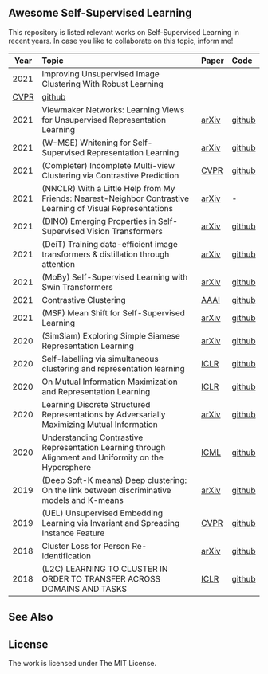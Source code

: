 
## Awesome Self-Supervised Learning

This repository is listed relevant works on Self-Supervised Learning in recent years. In case you like to collaborate on this topic, inform me!


| Year        | Topic           | Paper | Code  |
| ------------- |:--------------| :-----| :-----|
| 2021 | Improving Unsupervised Image Clustering With Robust Learning
 | [CVPR](https://openaccess.thecvf.com/content/CVPR2021/papers/Park_Improving_Unsupervised_Image_Clustering_With_Robust_Learning_CVPR_2021_paper.pdf) | [github](https://github.com/deu30303/RUC)
| 2021 | Viewmaker Networks: Learning Views for Unsupervised Representation Learning | [arXiv](https://arxiv.org/pdf/2010.07432.pdf) | [github](https://github.com/alextamkin/viewmaker)
| 2021 | (W-MSE) Whitening for Self-Supervised Representation Learning | [arXiv](https://arxiv.org/pdf/2007.06346.pdf) | [github](https://github.com/htdt/self-supervised)
| 2021 | (Completer) Incomplete Multi-view Clustering via Contrastive Prediction | [CVPR](http://pengxi.me/wp-content/uploads/2021/03/2021CVPR-completer.pdf) | [github](https://github.com/XLearning-SCU/2021-CVPR-Completer)
| 2021      | (NNCLR) With a Little Help from My Friends: Nearest-Neighbor Contrastive Learning of Visual Representations | [arXiv](https://arxiv.org/pdf/2104.14548.pdf) | - |
| 2021 | (DINO) Emerging Properties in Self-Supervised Vision Transformers | [arXiv](https://arxiv.org/pdf/2104.14294.pdf) | [github](https://github.com/facebookresearch/dino)
| 2021      | (DeiT) Training data-efficient image transformers & distillation through attention      |  [arXiv](https://arxiv.org/pdf/2012.12877.pdf) | [github](https://github.com/facebookresearch/deit)
| 2021 | (MoBy) Self-Supervised Learning with Swin Transformers | [arXiv](https://arxiv.org/pdf/2105.04553.pdf) | [github](https://github.com/SwinTransformer/Transformer-SSL)
| 2021 | Contrastive Clustering | [AAAI](https://ojs.aaai.org/index.php/AAAI/article/view/17037/16844) | [github](https://github.com/Yunfan-Li/Contrastive-Clustering) |
| 2021 | (MSF) Mean Shift for Self-Supervised Learning | [arXiv](https://arxiv.org/pdf/2105.07269.pdf) | [github](https://github.com/UMBCvision/MSF)
| 2020 | (SimSiam) Exploring Simple Siamese Representation Learning      |    [arXiv](https://arxiv.org/pdf/2011.10566v1.pdf) | [github](https://github.com/facebookresearch/simsiam)
| 2020 | Self-labelling via simultaneous clustering and representation learning | [ICLR](https://arxiv.org/pdf/1911.05371.pdf) | [github](https://github.com/yukimasano/self-label)
| 2020 | On Mutual Information Maximization and Representation Learning | [ICLR](https://arxiv.org/pdf/1907.13625.pdf) |  [github](https://github.com/google-research/google-research/tree/master/mutual_information_representation_learning)
| 2020 | Learning Discrete Structured Representations by Adversarially Maximizing Mutual Information | [arXiv](https://arxiv.org/pdf/2004.03991.pdf) | [github](https://github.com/karlstratos/ammi)
| 2020 | Understanding Contrastive Representation Learning through Alignment and Uniformity on the Hypersphere | [ICML](http://proceedings.mlr.press/v119/wang20k/wang20k.pdf) |  [github](https://github.com/SsnL/align_uniform)
| 2019 | (Deep Soft-K means) Deep clustering: On the link between discriminative models and K-means | [arXiv](https://arxiv.org/pdf/1810.04246.pdf) | [github](https://github.com/MOhammedJAbi/SoftKMeans)
| 2019 | (UEL) Unsupervised Embedding Learning via Invariant and Spreading Instance Feature | [CVPR](https://openaccess.thecvf.com/content_CVPR_2019/papers/Ye_Unsupervised_Embedding_Learning_via_Invariant_and_Spreading_Instance_Feature_CVPR_2019_paper.pdf) | [github](https://github.com/mangye16/Unsupervised_Embedding_Learning)
| 2018 | Cluster Loss for Person Re-Identification | [arXiv](https://arxiv.org/pdf/1812.10325.pdf) | [github](https://github.com/shaoniangu/ClusterLoss-Pytorch-ReID) |
| 2018 | (L2C) LEARNING TO CLUSTER IN ORDER TO TRANSFER ACROSS DOMAINS AND TASKS | [ICLR](https://arxiv.org/pdf/1711.10125.pdf) | [github](https://github.com/GT-RIPL/L2C) |


## See Also

## License

The work is licensed under The MIT License.

<!-- | 2020 | Proxy Anchor Loss for Deep Metric Learning | CVPR | [github](https://github.com/tjddus9597/Proxy-Anchor-CVPR2020) -->
